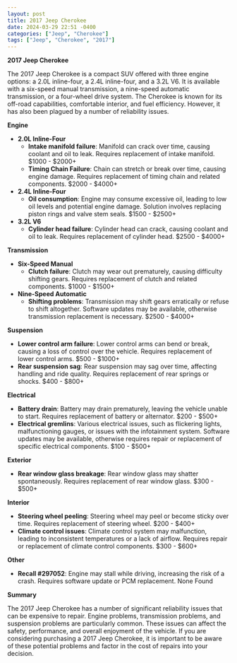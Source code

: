```yaml
---
layout: post
title: 2017 Jeep Cherokee
date: 2024-03-29 22:51 -0400
categories: ["Jeep", "Cherokee"]
tags: ["Jeep", "Cherokee", "2017"]
---
```

**2017 Jeep Cherokee**

The 2017 Jeep Cherokee is a compact SUV offered with three engine options: a 2.0L inline-four, a 2.4L inline-four, and a 3.2L V6. It is available with a six-speed manual transmission, a nine-speed automatic transmission, or a four-wheel drive system. The Cherokee is known for its off-road capabilities, comfortable interior, and fuel efficiency. However, it has also been plagued by a number of reliability issues.

**Engine**

* **2.0L Inline-Four**
    * **Intake manifold failure**: Manifold can crack over time, causing coolant and oil to leak. Requires replacement of intake manifold. $1000 - $2000+
    * **Timing Chain Failure**: Chain can stretch or break over time, causing engine damage. Requires replacement of timing chain and related components. $2000 - $4000+
* **2.4L Inline-Four**
    * **Oil consumption**: Engine may consume excessive oil, leading to low oil levels and potential engine damage. Solution involves replacing piston rings and valve stem seals. $1500 - $2500+
* **3.2L V6**
    * **Cylinder head failure**: Cylinder head can crack, causing coolant and oil to leak. Requires replacement of cylinder head. $2500 - $4000+

**Transmission**

* **Six-Speed Manual**
    * **Clutch failure**: Clutch may wear out prematurely, causing difficulty shifting gears. Requires replacement of clutch and related components. $1000 - $1500+
* **Nine-Speed Automatic**
    * **Shifting problems**: Transmission may shift gears erratically or refuse to shift altogether. Software updates may be available, otherwise transmission replacement is necessary. $2500 - $4000+

**Suspension**

* **Lower control arm failure**: Lower control arms can bend or break, causing a loss of control over the vehicle. Requires replacement of lower control arms. $500 - $1000+
* **Rear suspension sag**: Rear suspension may sag over time, affecting handling and ride quality. Requires replacement of rear springs or shocks. $400 - $800+

**Electrical**

* **Battery drain**: Battery may drain prematurely, leaving the vehicle unable to start. Requires replacement of battery or alternator. $200 - $500+
* **Electrical gremlins**: Various electrical issues, such as flickering lights, malfunctioning gauges, or issues with the infotainment system. Software updates may be available, otherwise requires repair or replacement of specific electrical components. $100 - $500+

**Exterior**

* **Rear window glass breakage**: Rear window glass may shatter spontaneously. Requires replacement of rear window glass. $300 - $500+

**Interior**

* **Steering wheel peeling**: Steering wheel may peel or become sticky over time. Requires replacement of steering wheel. $200 - $400+
* **Climate control issues**: Climate control system may malfunction, leading to inconsistent temperatures or a lack of airflow. Requires repair or replacement of climate control components. $300 - $600+

**Other**

* **Recall #297052**: Engine may stall while driving, increasing the risk of a crash. Requires software update or PCM replacement. None Found

**Summary**

The 2017 Jeep Cherokee has a number of significant reliability issues that can be expensive to repair. Engine problems, transmission problems, and suspension problems are particularly common. These issues can affect the safety, performance, and overall enjoyment of the vehicle. If you are considering purchasing a 2017 Jeep Cherokee, it is important to be aware of these potential problems and factor in the cost of repairs into your decision.

